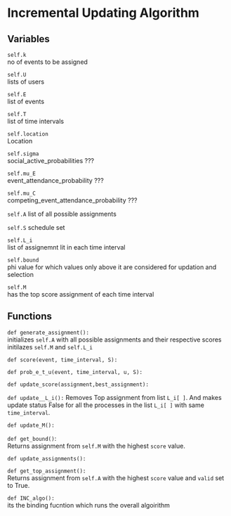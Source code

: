 # Incremental Updating Algorithm
## Variables
`self.k`  
no of events to be assigned

`self.U`  
lists of users 

`self.E`   
list of events

`self.T`  
list of time intervals

`self.location`  
Location

`self.sigma`  
social\_active\_probabilities ???

`self.mu_E`   
event\_attendance\_probability ???

`self.mu_C`   
competing\_event\_attendance\_probability ???


`self.A` 
list of all possible assignments

`self.S` 
schedule set

`self.L_i`  
list of assignemnt lit in each time interval

`self.bound`   
phi value for which values only above it are considered for updation and selection

`self.M`                   
has the top score assignment of each time interval


## Functions
`def generate_assignment():`  
  initializes `self.A` with all possible assignments and their respective scores
  initilazes `self.M` and `self.L_i` 
  
`def score(event, time_interval, S):`  
  
`def prob_e_t_u(event, time_interval, u, S):`
  
`def update_score(assignment,best_assignment):`
  
`def update__L_i():` 
Removes Top assignment from list `L_i[ ]`. And makes update status False for all the processes in the list `L_i[ ]` with same `time_interval`.
  
`def update_M():`
  
`def get_bound()`:   
Returns assignment from `self.M` with the highest `score` value.
  
`def update_assignments():`
  
`def get_top_assignment():`   
Returns assignment from `self.A` with the highest `score` value and `valid` set to True. 
  
`def INC_algo():`  
  its the binding fucntion which runs the overall algoirithm
